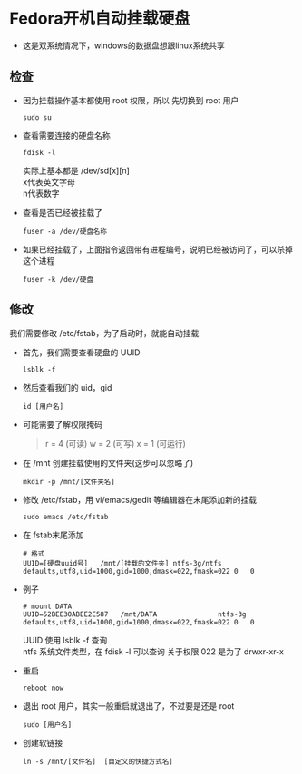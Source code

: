 # Fedora开机自动挂载硬盘

* 这是双系统情况下，windows的数据盘想跟linux系统共享

## 检查

* 因为挂载操作基本都使用 root 权限，所以 先切换到 root 用户

    ```shell {.line-numbers}
    sudo su
    ```

* 查看需要连接的硬盘名称

    ```shell {.line-numbers}
    fdisk -l
    ```

    实际上基本都是 /dev/sd[x][n]\
    x代表英文字母\
    n代表数字

* 查看是否已经被挂载了

    ```shell {.line-numbers}
    fuser -a /dev/硬盘名称
    ```

* 如果已经挂载了，上面指令返回带有进程编号，说明已经被访问了，可以杀掉这个进程

    ```shell {.line-numbers}
    fuser -k /dev/硬盘
    ```

## 修改

我们需要修改 /etc/fstab，为了启动时，就能自动挂载

* 首先，我们需要查看硬盘的 UUID

    ```shell {.line-numbers}
    lsblk -f
    ```

* 然后查看我们的 uid，gid

    ```shell {.line-numbers}
    id [用户名]
    ```

* 可能需要了解权限掩码
    >r = 4 (可读)
    >w = 2 (可写)
    >x = 1 (可运行)

* 在 /mnt 创建挂载使用的文件夹(这步可以忽略了)

    ```shell <.line-numbers>
    mkdir -p /mnt/[文件夹名]
    ```

* 修改 /etc/fstab，用 vi/emacs/gedit 等编辑器在末尾添加新的挂载
  
    ```shell <.line-numbers>
    sudo emacs /etc/fstab
    ```

* 在 fstab末尾添加

    ```shell <.line-numbers>
    # 格式
    UUID=[硬盘uuid号]   /mnt/[挂载的文件夹] ntfs-3g/ntfs    defaults,utf8,uid=1000,gid=1000,dmask=022,fmask=022 0   0
    ```

* 例子

    ```shell <.line-numbers>
    # mount DATA
    UUID=52BEE30ABEE2E587   /mnt/DATA               ntfs-3g    defaults,utf8,uid=1000,gid=1000,dmask=022,fmask=022 0   0

    ```

    UUID 使用 lsblk -f 查询\
    ntfs 系统文件类型，在 fdisk -l 可以查询
    关于权限 022 是为了 drwxr-xr-x

* 重启

    ```shell <.line-numbers>
    reboot now
    ```

* 退出 root 用户，其实一般重启就退出了，不过要是还是 root

    ```shell <.line-numbers>
    sudo [用户名]
    ```

* 创建软链接

    ```shell <.line-numbers>
    ln -s /mnt/[文件名]  [自定义的快捷方式名]
    ```
